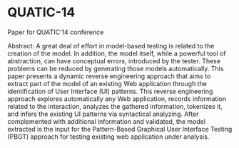 QUATIC-14
=========

Paper for QUATIC'14 conference

Abstract: A great deal of effort in model-based testing is related to the creation of the model. In addition, the model itself, while a powerful tool of abstraction, can have conceptual errors, introduced by the tester. These problems can be reduced by generating those models automatically. This paper presents a dynamic reverse engineering approach that aims to extract part of the model of an existing Web application through the identification of User Interface (UI) patterns. This reverse engineering approach explores automatically any Web application, records information related to the interaction, analyzes the gathered information, tokenizes it, and infers the existing UI patterns via syntactical analyzing. After complemented with additional information and validated, the model extracted is the input for the Pattern-Based Graphical User Interface Testing (PBGT) approach for testing existing web application under analysis.
